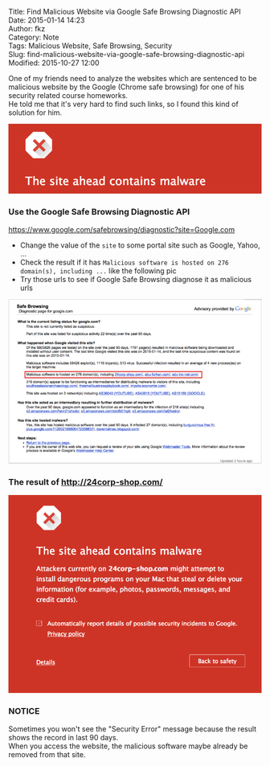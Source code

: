 Title: Find Malicious Website via Google Safe Browsing Diagnostic API  
Date: 2015-01-14 14:23  
Author: fkz  
Category: Note  
Tags: Malicious Website, Safe Browsing, Security  
Slug: find-malicious-website-via-google-safe-browsing-diagnostic-api  
Modified: 2015-10-27 12:00  
  
  
One of my friends need to analyze the websites which are sentenced to be malicious website by the Google (Chrome safe browsing) for one of his security related course homeworks.  
He told me that it's very hard to find such links, so I found this kind of solution for him.  
  
![The site ahead contains malware](/files/find-malicious-website-via-google-safe-browsing-diagnostic-api/the_site_ahead_contains_malware.png)  
  
  
### Use the Google Safe Browsing Diagnostic API  
  
<https://www.google.com/safebrowsing/diagnostic?site=Google.com>  
  
+ Change the value of the `site` to some portal site such as Google, Yahoo, ...  
+ Check the result if it has `Malicious software is hosted on 276 domain(s), including ...` like the following pic  
+ Try those urls to see if Google Safe Browsing diagnose it as malicious urls  
  
![Safe Browsing](/files/find-malicious-website-via-google-safe-browsing-diagnostic-api/safe_browsing.png)  
  
### The result of <http://24corp-shop.com/>  
  
![24corp shop](/files/find-malicious-website-via-google-safe-browsing-diagnostic-api/24corp_shop.png)  
  
### NOTICE  
  
Sometimes you won't see the "Security Error" message because the result shows the record in last 90 days.  
When you access the website, the malicious software maybe already be removed from that site.  
